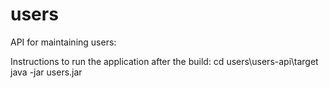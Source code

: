 # users
API for maintaining users:

Instructions to run the application after the build:
cd users\users-api\target 
java -jar users.jar
